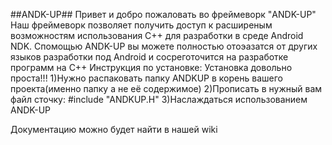 
##ANDK-UP##
Привет и добро пожаловать во фреймеворк "ANDK-UP"
Наш фреймеворк позволяет получить доступ к расширеным возможностям использования C++ для разработки в среде Android NDK.
Спомощью ANDK-UP вы можете полностью отоэазатся от других языков разработки под Android и сосреготочится на разработке программ на C++
Инструкция по установке:
Установка довольно проста!!!
1)Нужно распаковать папку ANDKUP в корень вашего проекта(именно папку а не её содержимое)
2)Прописать в нужный вам файл сточку:
#include "ANDKUP.H"
3)Наслаждаться использованием ANDK-UP


Документацию можно будет найти в нашей wiki
